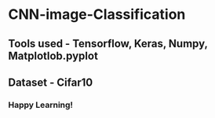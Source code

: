 # CNN-image-Classification

## Tools used - Tensorflow, Keras, Numpy, Matplotlob.pyplot

## Dataset - Cifar10

### Happy Learning! 
